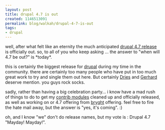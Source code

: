 ```yaml
--- 
layout: post
title: drupal 4.7 is out
created: 1146513091
permalink: blog/walkah/drupal-4-7-is-out
tags: 
- drupal
---
```

<p>well, after what felt like an eternity the much anticipated <a href="http://drupal.org/drupal-4.7.0">drupal 4.7 release</a> is officially out. so, to all of you who keep asking ... the answer to "when will 4.7 be out?" is *today*. </p>

<p>this is certainly the biggest release for <a href="http://drupal.org/">drupal</a> during my time in the community. there are certainly too many people who have put in too much great work to try and single them out here. But certainly <a href="http://buytaert.net/">Dries</a> and <a href="http://drupal.org/user/227">Gerhard</a> deserve mention. you guys rock socks.</p>

<p>sadly, rather than having a big celebration party... i know have a mad rush of things to do to get my <a href="http://drupal.org/project/user/1535">contrib modules</a> cleaned up and officially released, as well as working on or 4.7 offering from <a href="http://www.bryght.com/">bryght</a> offering. feel free to fire the hate mail away, but the answer is "yes, it's coming". :)</p>

<p>oh, and I know "we" don't do release names, but my vote is : Drupal 4.7 "Mayday! Mayday!".</p>
